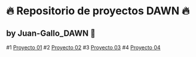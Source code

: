 # :fire: Repositorio de proyectos DAWN :fire: 
## by Juan-Gallo_DAWN :robot:


#1
[Proyecto 01](proyecto01) 
#2
[Proyecto 02](proyecto02) 
#3
[Proyecto 03](proyecto03) 
#4
[Proyecto 04](proyecto04) 

